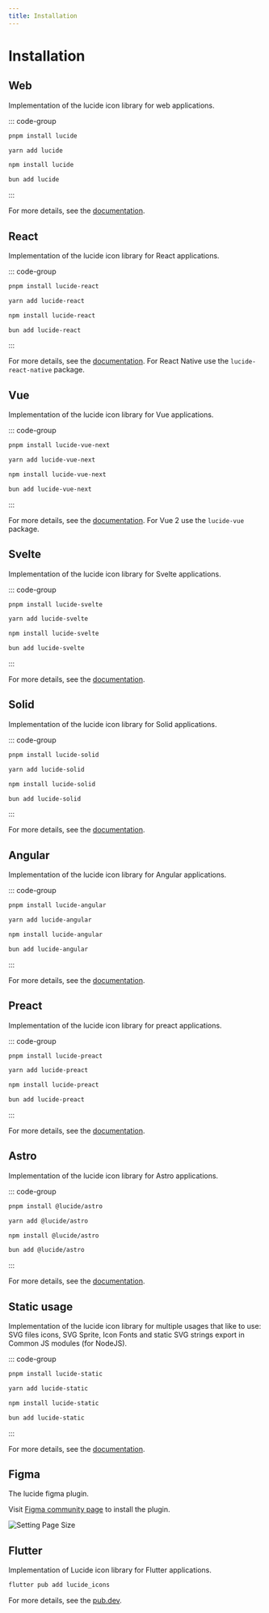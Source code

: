 ```yaml
---
title: Installation
---
```


# Installation

## Web

Implementation of the lucide icon library for web applications.

::: code-group

```sh [pnpm]
pnpm install lucide
```

```sh [yarn]
yarn add lucide
```

```sh [npm]
npm install lucide
```

```sh [bun]
bun add lucide
```

:::

For more details, see the [documentation](packages/lucide.md).

## React

Implementation of the lucide icon library for React applications.

::: code-group

```sh [pnpm]
pnpm install lucide-react
```

```sh [yarn]
yarn add lucide-react
```

```sh [npm]
npm install lucide-react
```

```sh [bun]
bun add lucide-react
```

:::

For more details, see the [documentation](packages/lucide-react.md).
For React Native use the `lucide-react-native` package.

## Vue

Implementation of the lucide icon library for Vue applications.

::: code-group

```sh [pnpm]
pnpm install lucide-vue-next
```

```sh [yarn]
yarn add lucide-vue-next
```

```sh [npm]
npm install lucide-vue-next
```

```sh [bun]
bun add lucide-vue-next
```

:::

For more details, see the [documentation](packages/lucide-vue-next.md).
For Vue 2 use the `lucide-vue` package.

## Svelte

Implementation of the lucide icon library for Svelte applications.

::: code-group

```sh [pnpm]
pnpm install lucide-svelte
```

```sh [yarn]
yarn add lucide-svelte
```

```sh [npm]
npm install lucide-svelte
```

```sh [bun]
bun add lucide-svelte
```

:::

For more details, see the [documentation](packages/lucide-svelte.md).

## Solid

Implementation of the lucide icon library for Solid applications.

::: code-group

```sh [pnpm]
pnpm install lucide-solid
```

```sh [yarn]
yarn add lucide-solid
```

```sh [npm]
npm install lucide-solid
```

```sh [bun]
bun add lucide-solid
```

:::

For more details, see the [documentation](packages/lucide-solid.md).

## Angular

Implementation of the lucide icon library for Angular applications.

::: code-group

```sh [pnpm]
pnpm install lucide-angular
```

```sh [yarn]
yarn add lucide-angular
```

```sh [npm]
npm install lucide-angular
```

```sh [bun]
bun add lucide-angular
```

:::

For more details, see the [documentation](packages/lucide-angular.md).

## Preact

Implementation of the lucide icon library for preact applications.

::: code-group

```sh [pnpm]
pnpm install lucide-preact
```

```sh [yarn]
yarn add lucide-preact
```

```sh [npm]
npm install lucide-preact
```

```sh [bun]
bun add lucide-preact
```


:::

For more details, see the [documentation](packages/lucide-preact.md).

## Astro

Implementation of the lucide icon library for Astro applications.

::: code-group

```sh [pnpm]
pnpm install @lucide/astro
```

```sh [yarn]
yarn add @lucide/astro
```

```sh [npm]
npm install @lucide/astro
```

```sh [bun]
bun add @lucide/astro
```

:::

For more details, see the [documentation](packages/lucide-astro.md).

## Static usage

Implementation of the lucide icon library for multiple usages that like to use: SVG files icons, SVG Sprite, Icon Fonts and static SVG strings export in Common JS modules (for NodeJS).

::: code-group

```sh [pnpm]
pnpm install lucide-static
```

```sh [yarn]
yarn add lucide-static
```

```sh [npm]
npm install lucide-static
```

```sh [bun]
bun add lucide-static
```

:::

For more details, see the [documentation](packages/lucide-static.md).

## Figma

The lucide figma plugin.

Visit [Figma community page](https://www.figma.com/community/plugin/939567362549682242/Lucide-Icons) to install the plugin.

![Setting Page Size](https://www.figma.com/community/plugin/939567362549682242/thumbnail 'Figma Lucide Cover')

## Flutter

Implementation of Lucide icon library for Flutter applications.

```bash
flutter pub add lucide_icons
```

For more details, see the [pub.dev](https://pub.dev/packages/lucide_icons).